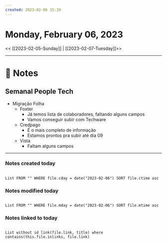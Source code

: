 ```yaml
---
created: 2023-02-06 15:19
---
```


# Monday, February 06, 2023

<< [[2023-02-05-Sunday]] | [[2023-02-07-Tuesday]]>>

---

# 📝 Notes
## Semanal People Tech
- Migração Folha
	- Foxter
		- Já temos lista de colaboradores, faltando alguns campos
		- Vamos conseguir subir com Techware
	- Credpago
		- É o mais completo de informação
		- Estamos prontos pra subir até dia 09
	- Vista
		- Faltam alguns campos

---

### Notes created today

```dataview

List FROM "" WHERE file.cday = date("2023-02-06") SORT file.ctime asc

```

### Notes modified today

```dataview

List FROM "" WHERE file.mday = date("2023-02-06") SORT file.mtime asc

```

### Notes linked to today

```dataview 

List without id link(file.link, title) where contains(this.file.inlinks, file.link)

```